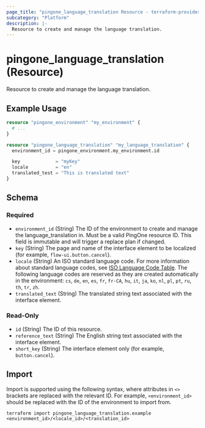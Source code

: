 ```yaml
---
page_title: "pingone_language_translation Resource - terraform-provider-pingone"
subcategory: "Platform"
description: |-
  Resource to create and manage the language translation.
---
```


# pingone_language_translation (Resource)

Resource to create and manage the language translation.

## Example Usage

```terraform
resource "pingone_environment" "my_environment" {
  # ...
}

resource "pingone_language_translation" "my_language_translation" {
  environment_id = pingone_environment.my_environment.id

  key             = "myKey"
  locale          = "en"
  translated_test = "This is translated text"
}
```

<!-- schema generated by tfplugindocs -->
## Schema

### Required

- `environment_id` (String) The ID of the environment to create and manage the language_translation in.  Must be a valid PingOne resource ID.  This field is immutable and will trigger a replace plan if changed.
- `key` (String) The page and name of the interface element to be localized (for example, `flow-ui.button.cancel`).
- `locale` (String) An ISO standard language code. For more information about standard language codes, see [ISO Language Code Table](http://www.lingoes.net/en/translator/langcode.htm).  The following language codes are reserved as they are created automatically in the environment: `cs`, `de`, `en`, `es`, `fr`, `fr-CA`, `hu`, `it`, `ja`, `ko`, `nl`, `pl`, `pt`, `ru`, `th`, `tr`, `zh`.
- `translated_text` (String) The translated string text associated with the interface element.

### Read-Only

- `id` (String) The ID of this resource.
- `reference_text` (String) The English string text associated with the interface element.
- `short_key` (String) The interface element only (for example, `button.cancel`).

## Import

Import is supported using the following syntax, where attributes in `<>` brackets are replaced with the relevant ID.  For example, `<environment_id>` should be replaced with the ID of the environment to import from.

```shell
terraform import pingone_language_translation.example <environment_id>/<locale_id>/<translation_id>
```
